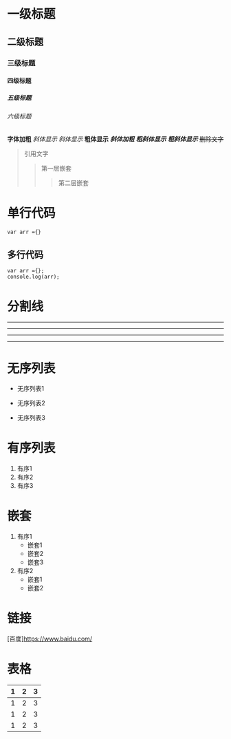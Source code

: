 [comment]:标题
# 一级标题
## 二级标题
### 三级标题
#### 四级标题
##### 五级标题
###### 六级标题

[comment]:加粗
**字体加粗**
*斜体显示*
_斜体显示_
__粗体显示__
**_斜体加粗_**
***粗斜体显示***
___粗斜体显示___
~~删除文字~~
>引用文字
>>第一层嵌套
>>
>>>第二层嵌套

# 单行代码
`var arr ={}`
## 多行代码
```
var arr ={};
console.log(arr);
```
# 分割线
- - -
* * *
***
---

# 无序列表
* 无序列表1
+ 无序列表2
- 无序列表3

# 有序列表
1. 有序1
2. 有序2
3. 有序3

# 嵌套
1. 有序1
    * 嵌套1
    * 嵌套2
    * 嵌套3
2. 有序2
    * 嵌套1
    * 嵌套2

# 链接
[百度]<https://www.baidu.com/>

# 表格

|1      |2      |3      |
| ---- | ---- | ---- |
|1      |2      |3      |
|1      |2      |3      |
|1      |2      |3      |

